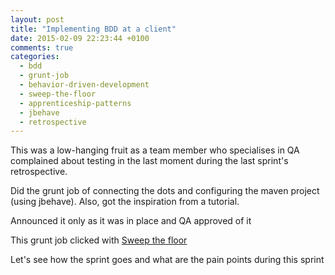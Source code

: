 ```yaml
---
layout: post
title: "Implementing BDD at a client"
date: 2015-02-09 22:23:44 +0100
comments: true
categories: 
  - bdd
  - grunt-job
  - behavior-driven-development
  - sweep-the-floor
  - apprenticeship-patterns
  - jbehave
  - retrospective
---
```


This was a low-hanging fruit as a team member who specialises in QA complained about testing in the last moment during the last sprint's retrospective.

Did the grunt job of connecting the dots and configuring the maven project (using jbehave). Also, got the inspiration from a tutorial.

Announced it only as it was in place and QA approved of it

This grunt job clicked with [Sweep the floor](http://chimera.labs.oreilly.com/books/1234000001813/ch04.html#solution_id21)

Let's see how the sprint goes and what are the pain points during this sprint
